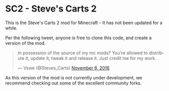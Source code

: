 SC2 - Steve's Carts 2
===

This is the Steve's Carts 2 mod for Minecraft - It has not been updated for a while.

Per the following tweet, anyone is free to clone this code, and create a version of the mod.

<blockquote class="twitter-tweet" data-lang="en"><p lang="en" dir="ltr">In possession of the source of my mc mods? You&#39;re allowed to distribute it, update it, tweak it and release it. Just credit me for my work.</p>&mdash; Vswe (@Steves_Carts) <a href="https://twitter.com/Steves_Carts/status/795197105849729024?ref_src=twsrc%5Etfw">November 6, 2016</a></blockquote>

As this version of the mod is not currently under development, we recommend checking out some of the excellent community forks.
